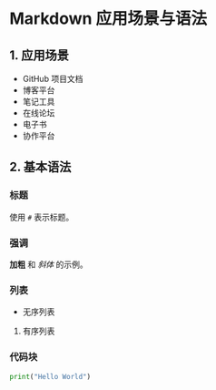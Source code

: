 # Markdown 应用场景与语法

## 1. 应用场景
- GitHub 项目文档
- 博客平台
- 笔记工具
- 在线论坛
- 电子书
- 协作平台

## 2. 基本语法
### 标题
使用 `#` 表示标题。

### 强调
**加粗** 和 *斜体* 的示例。

### 列表
- 无序列表
1. 有序列表

### 代码块
```python
print("Hello World")
